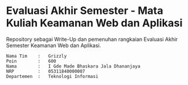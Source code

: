 # Evaluasi Akhir Semester - Mata Kuliah Keamanan Web dan Aplikasi
Repository sebagai Write-Up dan pemenuhan rangkaian Evaluasi Akhir Semester Keamanan Web dan Aplikasi.

```
Nama Tim    :   Grizzly
Poin        :   600
Nama        :   I Gde Made Bhaskara Jala Dhananjaya 
NRP         :   05311840000007 
Departemen  :   Teknologi Informasi
```
